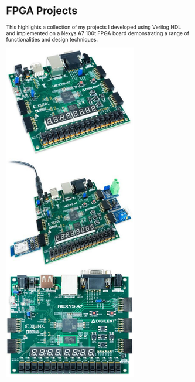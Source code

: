 # **FPGA Projects**
This highlights a collection of my projects I developed using Verilog HDL and implemented on a Nexys A7 100t FPGA board demonstrating a range of functionalities and design techniques.

<img align="center" src="imgs/NexysA7.jpg" alt="Nexys A7 100t FPGA" width="350" height="300">

<img align="center" src="imgs/NexysA7-in-use.jpg" alt="Nexys A7 100t FPGA" width="350" height="300">

<img align="center" src="imgs/NexysA7-top.jpg" alt="Nexys A7 100t FPGA" width="350" height="300">
